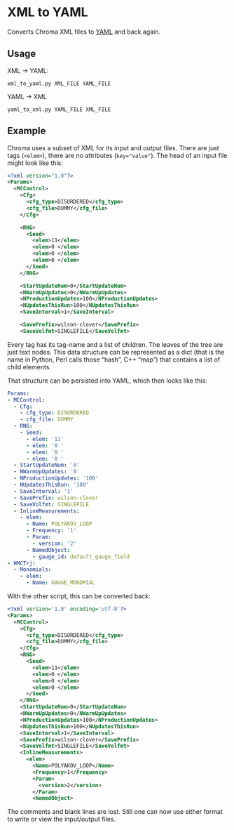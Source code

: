 # XML to YAML

Converts Chroma XML files to [YAML](http://yaml.org/) and back again.

## Usage

XML → YAML:

    xml_to_yaml.py XML_FILE YAML_FILE

YAML → XML

    yaml_to_xml.py YAML_FILE XML_FILE

## Example

Chroma uses a subset of XML for its input and output files. There are just tags
(`<elem>`), there are no attributes (`key="value"`). The head of an input file
might look like this:

```xml
<?xml version="1.0"?>
<Params>
  <MCControl>
    <Cfg>
      <cfg_type>DISORDERED</cfg_type>
      <cfg_file>DUMMY</cfg_file>
    </Cfg>

    <RNG>
      <Seed>
        <elem>11</elem>
        <elem>0 </elem>
        <elem>0 </elem>
        <elem>0 </elem>
      </Seed>
    </RNG>

    <StartUpdateNum>0</StartUpdateNum>
    <NWarmUpUpdates>0</NWarmUpUpdates>
    <NProductionUpdates>100</NProductionUpdates>
    <NUpdatesThisRun>100</NUpdatesThisRun>
    <SaveInterval>1</SaveInterval>

    <SavePrefix>wilson-clover</SavePrefix>
    <SaveVolfmt>SINGLEFILE</SaveVolfmt>
```

Every tag has its tag-name and a list of children. The leaves of the tree are
just text nodes. This data structure can be represented as a dict (that is the
name in Python, Perl calls those “hash”, C++ “map”) that contains a list of
child elements.

That structure can be persisted into YAML, which then looks like this:

```yml
Params:
- MCControl:
  - Cfg:
    - cfg_type: DISORDERED
    - cfg_file: DUMMY
  - RNG:
    - Seed:
      - elem: '11'
      - elem: '0 '
      - elem: '0 '
      - elem: '0 '
  - StartUpdateNum: '0'
  - NWarmUpUpdates: '0'
  - NProductionUpdates: '100'
  - NUpdatesThisRun: '100'
  - SaveInterval: '1'
  - SavePrefix: wilson-clover
  - SaveVolfmt: SINGLEFILE
  - InlineMeasurements:
    - elem:
      - Name: POLYAKOV_LOOP
      - Frequency: '1'
      - Param:
        - version: '2'
      - NamedObject:
        - gauge_id: default_gauge_field
- HMCTrj:
  - Monomials:
    - elem:
      - Name: GAUGE_MONOMIAL
```

With the other script, this can be converted back:

```xml
<?xml version='1.0' encoding='utf-8'?>
<Params>
  <MCControl>
    <Cfg>
      <cfg_type>DISORDERED</cfg_type>
      <cfg_file>DUMMY</cfg_file>
    </Cfg>
    <RNG>
      <Seed>
        <elem>11</elem>
        <elem>0 </elem>
        <elem>0 </elem>
        <elem>0 </elem>
      </Seed>
    </RNG>
    <StartUpdateNum>0</StartUpdateNum>
    <NWarmUpUpdates>0</NWarmUpUpdates>
    <NProductionUpdates>100</NProductionUpdates>
    <NUpdatesThisRun>100</NUpdatesThisRun>
    <SaveInterval>1</SaveInterval>
    <SavePrefix>wilson-clover</SavePrefix>
    <SaveVolfmt>SINGLEFILE</SaveVolfmt>
    <InlineMeasurements>
      <elem>
        <Name>POLYAKOV_LOOP</Name>
        <Frequency>1</Frequency>
        <Param>
          <version>2</version>
        </Param>
        <NamedObject>
```

The comments and blank lines are lost. Still one can now use either format to
write or view the input/output files.
